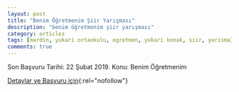 ```yaml
---
layout: post
title: "Benim Öğretmenim Şiir Yarışması"
description: "benim öğretmenim şiir yarışması"
category: articles
tags: [mardin, yukari ortaokulu, ogretmen, yukari konak, siir, yarisma]
comments: true
---
```


Son Başvuru Tarihi: 22 Şubat 2019. 
Konu: Benim Öğretmenim

[Detaylar ve Başvuru için](https://www.guncel-egitim.org/benim-ogretmenin-siir-yarismasi/?utm_source=edebiyatyarismalari.com&utm_medium=affiliate){:rel="nofollow"}